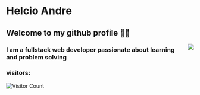 # Helcio Andre

## Welcome to my github profile 👋🏽
<a href="https://github.com/helciodev">
  <img align='right' src="https://github-readme-stats.anuraghazra1.vercel.app/api/top-langs/?username=helciodev&layout=compact&theme=tokyonight" />
</a>

 ### I am a fullstack web developer passionate about learning and problem solving
<!--
**helciodev/helciodev** is a ✨ _special_ ✨ repository because its `README.md` (this file) appears on your GitHub profile.


-->
### visitors:
![Visitor Count](https://profile-counter.glitch.me/{helciodev}/count.svg)

